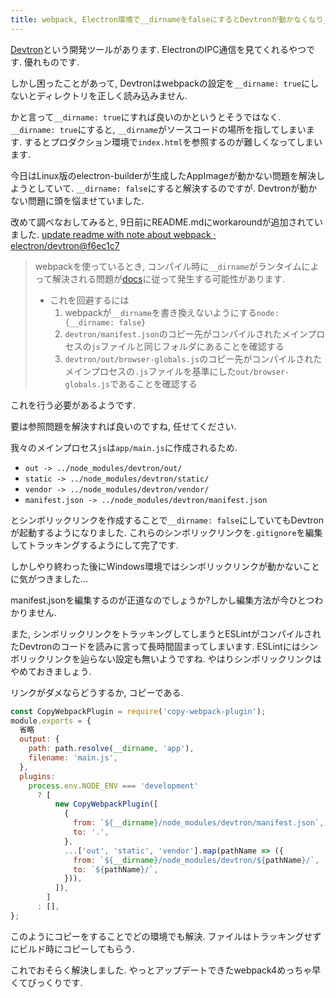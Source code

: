 ```yaml
---
title: webpack, Electron環境で__dirnameをfalseにするとDevtronが動かなくなり__dirnameをtrueにするとプロダクションでパスが参照できない問題を解決しました
---
```


[Devtron](https://github.com/electron/devtron)という開発ツールがあります.
ElectronのIPC通信を見てくれるやつです.
優れものです.

しかし困ったことがあって,
Devtronはwebpackの設定を`__dirname: true`にしないとディレクトリを正しく読み込みません.

かと言って`__dirname: true`にすれば良いのかというとそうではなく.
`__dirname: true`にすると,
`__dirname`がソースコードの場所を指してしまいます.
するとプロダクション環境で`index.html`を参照するのが難しくなってしまいます.

今日はLinux版のelectron-builderが生成したAppImageが動かない問題を解決しようとしていて.
`__dirname: false`にすると解決するのですが.
Devtronが動かない問題に頭を悩ませていました.

改めて調べなおしてみると,
9日前にREADME.mdにworkaroundが追加されていました.
[update readme with note about webpack · electron/devtron@f6ec1c7](https://github.com/electron/devtron/commit/f6ec1c7b85769f933de3982d680b9ff3bcec55d7)

> webpackを使っているとき, コンパイル時に`__dirname`がランタイムによって解決される問題が[docs](https://webpack.js.org/configuration/node/#node-__dirname)に従って発生する可能性があります.
>
> - これを回避するには
>     1. webpackが`__dirname`を書き換えないようにする`node: {__dirname: false}`
>     2. `devtron/manifest.json`のコピー先がコンパイルされたメインプロセスの`js`ファイルと同じフォルダにあることを確認する
>     3. `devtron/out/browser-globals.js`のコピー先がコンパイルされたメインプロセスの`.js`ファイルを基準にした`out/browser-globals.js`であることを確認する

これを行う必要があるようです.

要は参照問題を解決すれば良いのですね,
任せてください.

我々のメインプロセス`js`は`app/main.js`に作成されるため.

* `out -> ../node_modules/devtron/out/`
* `static -> ../node_modules/devtron/static/`
* `vendor -> ../node_modules/devtron/vendor/`
* `manifest.json -> ../node_modules/devtron/manifest.json`

とシンボリックリンクを作成することで`__dirname: false`にしていてもDevtronが起動するようになりました.
これらのシンボリックリンクを`.gitignore`を編集してトラッキングするようにして完了です.

しかしやり終わった後にWindows環境ではシンボリックリンクが動かないことに気がつきました…

manifest.jsonを編集するのが正道なのでしょうか?しかし編集方法が今ひとつわかりません.

また,
シンボリックリンクをトラッキングしてしまうとESLintがコンパイルされたDevtronのコードを読みに言って長時間固まってしまいます.
ESLintにはシンボリックリンクを辿らない設定も無いようですね.
やはりシンボリックリンクはやめておきましょう.

リンクがダメならどうするか,
コピーである.

~~~js
const CopyWebpackPlugin = require('copy-webpack-plugin');
module.exports = {
  省略
  output: {
    path: path.resolve(__dirname, 'app'),
    filename: 'main.js',
  },
  plugins:
    process.env.NODE_ENV === 'development'
      ? [
          new CopyWebpackPlugin([
            {
              from: `${__dirname}/node_modules/devtron/manifest.json`,
              to: '.',
            },
            ...['out', 'static', 'vendor'].map(pathName => ({
              from: `${__dirname}/node_modules/devtron/${pathName}/`,
              to: `${pathName}/`,
            })),
          ]),
        ]
      : [],
};
~~~

このようにコピーをすることでどの環境でも解決.
ファイルはトラッキングせずにビルド時にコピーしてもらう.

これでおそらく解決しました.
やっとアップデートできたwebpack4めっちゃ早くてびっくりです.
